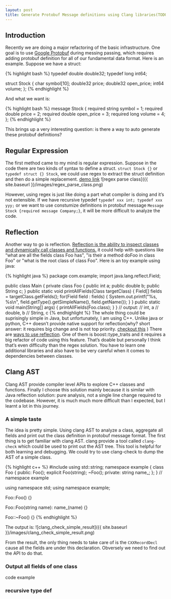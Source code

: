 ```yaml
---
layout: post
title: Generate Protobuf Message definitions using Clang libraries(TODO)
---
```


## Introduction
Recently we are doing a major refactoring of the basic infrastructure. One goal is to use [Google Protobuf](https://github.com/google/protobuf) during messing passing, which requires adding protobuf definition for all of our fundamental data format. Here is an example. Suppose we have a struct:

{% highlight bash %}
typedef double double32;
typedef long int64;

struct Stock {
char symbol[10];
double32 price;
double32 open_price;
int64 volume;
};
{% endhighlight %}

And what we want is:

{% highlight bash %}
message Stock {
required string symbol = 1;
required double price = 2;
required double open_price = 3;
required long volume = 4;
};
{% endhighlight %}

This brings up a very interesting question: is there a way to auto generate these protobuf definitions?

## Regular Expression
The first method came to my mind is regular expression. Suppose in the code there are two kinds of syntax to define a struct.
`struct Stock {}` or `typedef struct {} Stock`, we could use regex to extract the struct definition and then do a simple replacement. [demo link](https://regex101.com/r/zP0nB8/2)
![regex parse class]({{ site.baseurl }}/images/regex_parse_class.png)
       
However, using regex is just like doing a part what compiler is doing and it’s not extensible. If we have recursive typedef `typedef xxx int; typedef xxx yyy;` or we want to use constumize definitions in protobuf message  `Message Stock {required message Company;}`, it will be more difficult to analyze the code. 

## Reflection
Another way to go is reflection. [Reflection is the ability to inspect classes and dynamically call classes and functions.](http://stackoverflow.com/questions/37628/what-is-reflection-and-why-is-it-useful) it could help with questions like “what are all the fields class Foo has", "is their a method doFoo in class Foo" or "what is the root class of class Foo". Here is an toy example using java:

{% highlight java %}
package com.example;
import java.lang.reflect.Field;

public class Main {
    private class Foo {
        public int a;
        public double b;
        public String c;
    }
    public static void printAllFields(Class targetClass) {
        Field[] fields = targetClass.getFields();
        for(Field field : fields) {
            System.out.printf("%s, %s\n", field.getType().getSimpleName(), field.getName());
        }
    }
    public static void main(String[] args) {
        printAllFields(Foo.class);
    }
}
// output:
// int, a
// double, b
// String, c
{% endhighlight %}
The whole thing could be suprisingly simple in Java, but unfortunately, I am using C++. Unlike java or python, C++ doesn’t provide native support for reflection(why? short answer: it requires big change and is not top priority. [checkout this](http://stackoverflow.com/questions/359237/why-does-c-not-have-reflection) ) There are [ ways to use reflection](http://stackoverflow.com/questions/41453/how-can-i-add-reflection-to-a-c-application). One of them is boost::type_traits and it requires a big refactor of code using this feature. That’s doable but personally I think that’s even difficulty than the regex solution. You have to learn one additional libraries and also have to be very careful when it comes to dependencies between classes. 
## Clang AST

Clang AST provide compiler level APIs to explore C++ classes and functions. Finally I choose this solution mainly because it is similar with Java reflection solution: pure analysis, not a single line change required to the codebase. However, it is much much more difficult than I expected, but I learnt a lot in this journey.

### A simple taste
The idea is pretty simple. Using clang AST to analyze a class, aggregate all fields and print out the class definition in protobuf message format. The first thing is to get familiar with clang AST.  clang provide a tool called `clang-check` which could be used to print out the AST tree. This tool is helpful for both learning and debugging.  We could try to use clang-check to dump the AST  of a simple class.

{% highlight c++ %}
#include <string>
using std::string;
namespace example {
class Foo {
    public:
        Foo();
        explicit Foo(string);
        ~Foo();
    private:
        string name_;
};
}  // namespace example

using namespace std;
using namespace example;

Foo::Foo() {}

Foo::Foo(string name): name_(name) {}

Foo::~Foo() {}
{% endhighlight %}

The output is:
![clang_check_simple_result]({{ site.baseurl }}/images/clang_check_simple_result.png)

From the result, the only thing needs to take care of is the `CXXRecordDecl` cause all the fields are under this declaration. Obversely we need to find out the API to do that.
### Output all fields of one class
code example
### recursive type def


